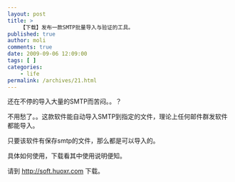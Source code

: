```yaml
---
layout: post
title: >
    【下载】发布一款SMTP批量导入与验证的工具。
published: true
author: moli
comments: true
date: 2009-09-06 12:09:00
tags: [ ]
categories:
    - life
permalink: /archives/21.html
---
```

还在不停的导入大量的SMTP而苦闷。。？

不用愁了。。这款软件能自动导入SMTP到指定的文件，理论上任何邮件群发软件都能导入。

只要该软件有保存smtp的文件，那么都是可以导入的。

具体如何使用，下载看其中使用说明便知。

请到 http://soft.huoxr.com 下载。